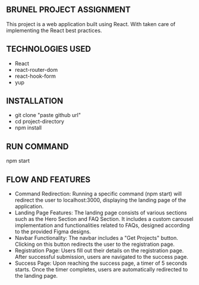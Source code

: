 ## BRUNEL PROJECT  ASSIGNMENT
This project is a web application built using React. With taken care of implementing the React best practices. 

## TECHNOLOGIES USED
 - React
 - react-router-dom
 - react-hook-form
 - yup 
   
## INSTALLATION 
 - git clone "paste github url"
 - cd project-directory
 - npm install

## RUN COMMAND
npm start

## FLOW AND FEATURES 
 - Command Redirection: Running a specific command (npm start) will redirect the user to localhost:3000, displaying the landing page of the application.
 - Landing Page Features: The landing page consists of various sections such as the Hero Section and FAQ Section. It includes a custom carousel implementation and functionalities related to FAQs, designed according to the provided Figma designs.
 - Navbar Functionality: The navbar includes a "Get Projects" button. Clicking on this button redirects the user to the registration page.
 - Registration Page: Users fill out their details on the registration page. After successful submission, users are navigated to the success page.
 - Success Page: Upon reaching the success page, a timer of 5 seconds starts. Once the timer completes, users are   automatically redirected to the landing page.